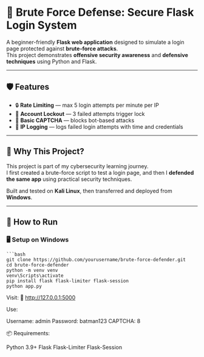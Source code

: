 # 🔐 Brute Force Defense: Secure Flask Login System

A beginner-friendly **Flask web application** designed to simulate a login page protected against **brute-force attacks**.  
This project demonstrates **offensive security awareness** and **defensive techniques** using Python and Flask.

---

## 🛡️ Features

- 🔒 **Rate Limiting** — max 5 login attempts per minute per IP
- 🚫 **Account Lockout** — 3 failed attempts trigger lock
- 🤖 **Basic CAPTCHA** — blocks bot-based attacks
- 📝 **IP Logging** — logs failed login attempts with time and credentials

---

## 🧠 Why This Project?

This project is part of my cybersecurity learning journey.  
I first created a brute-force script to test a login page, and then I **defended the same app** using practical security techniques.

Built and tested on **Kali Linux**, then transferred and deployed from **Windows**.

---

## 🚀 How to Run

### 🖥️ Setup on Windows

    ```bash
    git clone https://github.com/yourusername/brute-force-defender.git
    cd brute-force-defender
    python -m venv venv
    venv\Scripts\activate
    pip install flask flask-limiter flask-session
    python app.py
Visit:
📍 http://127.0.0.1:5000

Use:

Username: admin
Password: batman123
CAPTCHA: 8

📦 Requirements:

Python 3.9+
Flask
Flask-Limiter
Flask-Session
